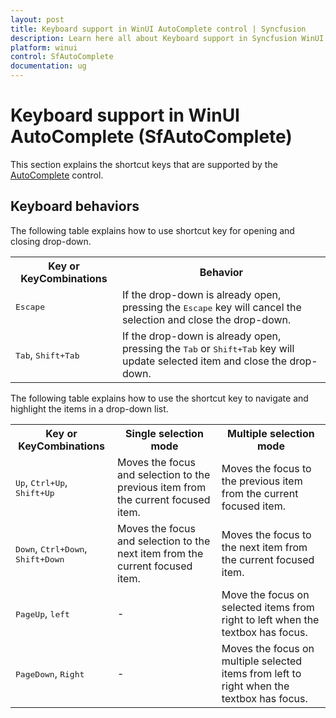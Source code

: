 ```yaml
---
layout: post
title: Keyboard support in WinUI AutoComplete control | Syncfusion
description: Learn here all about Keyboard support in Syncfusion WinUI AutoComplete (multi-select AutoComplete) control and more.
platform: winui
control: SfAutoComplete
documentation: ug
---
```


# Keyboard support in WinUI AutoComplete (SfAutoComplete)

This section explains the shortcut keys that are supported by the [AutoComplete](https://help.syncfusion.com/cr/winui/Syncfusion.UI.Xaml.Editors.SfAutoComplete.html) control. 

## Keyboard behaviors

The following table explains how to use shortcut key for opening and closing drop-down.

<table>
<tr>
<th>
Key or KeyCombinations
</th>
<th>
Behavior
</th>
</tr>
<tr>
<td>
<kbd>Escape</kbd>
</td>
<td>
If the drop-down is already open, pressing the <kbd>Escape</kbd> key will cancel the selection and close the drop-down.
</td>
</tr>
<tr>
<td>
<kbd>Tab</kbd>, <kbd>Shift+Tab</kbd>
</td>
<td>
If the drop-down is already open, pressing the <kbd>Tab</kbd> or <kbd>Shift+Tab</kbd> key will update selected item and close the drop-down.
</td>
</tr>
</table>

The following table explains how to use the shortcut key to navigate and highlight the items in a drop-down list.

<table>
<tr>
<th>
Key or KeyCombinations
</th>
<th>
Single selection mode
</th>
<th>
Multiple selection mode
</th>
</tr>
<tr>
<td>
<kbd>Up</kbd>, <kbd>Ctrl+Up</kbd>, <kbd>Shift+Up</kbd>
</td>
<td>
Moves the focus and selection to the previous item from the current focused item.
</td>
<td>
Moves the focus to the previous item from the current focused item.
</td>
</tr>
<tr>
<td>
<kbd>Down</kbd>, <kbd>Ctrl+Down</kbd>, <kbd>Shift+Down</kbd>
</td>
<td>
Moves the focus and selection to the next item from the current focused item.
</td>
<td>
Moves the focus to the next item from the current focused item.
</td>
</tr>
<tr>
<td>
<kbd>PageUp</kbd>, <kbd>left</kbd>
</td>
<td>
- 
</td>
<td>
Move the focus on selected items from right to left when the textbox has focus. 
</td>
</tr>
<tr>
<td>
<kbd>PageDown</kbd>, <kbd>Right</kbd>
</td>
<td>
-
</td>
<td>
Moves the focus on multiple selected items from left to right when the textbox has focus. 
</td>
</tr>

</table>
